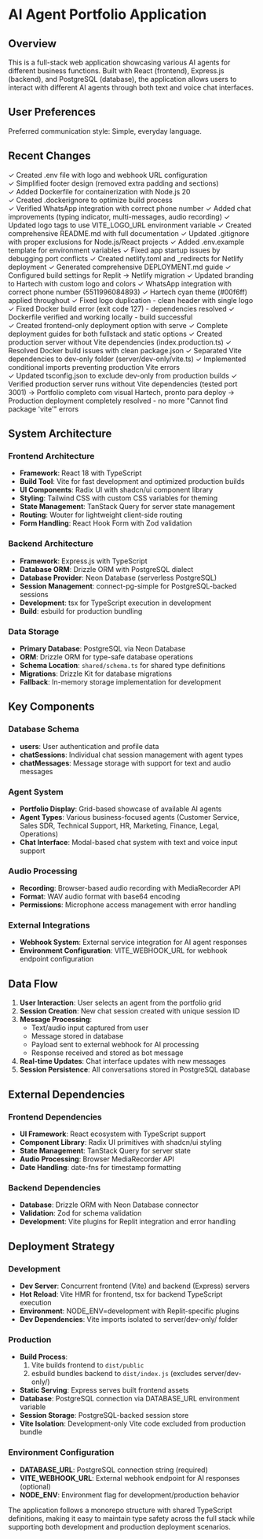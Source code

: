 # AI Agent Portfolio Application

## Overview

This is a full-stack web application showcasing various AI agents for different business functions. Built with React (frontend), Express.js (backend), and PostgreSQL (database), the application allows users to interact with different AI agents through both text and voice chat interfaces.

## User Preferences

Preferred communication style: Simple, everyday language.

## Recent Changes

✓ Created .env file with logo and webhook URL configuration  
✓ Simplified footer design (removed extra padding and sections)  
✓ Added Dockerfile for containerization with Node.js 20  
✓ Created .dockerignore to optimize build process  
✓ Verified WhatsApp integration with correct phone number
✓ Added chat improvements (typing indicator, multi-messages, audio recording)
✓ Updated logo tags to use VITE_LOGO_URL environment variable
✓ Created comprehensive README.md with full documentation
✓ Updated .gitignore with proper exclusions for Node.js/React projects
✓ Added .env.example template for environment variables
✓ Fixed app startup issues by debugging port conflicts
✓ Created netlify.toml and _redirects for Netlify deployment
✓ Generated comprehensive DEPLOYMENT.md guide
✓ Configured build settings for Replit → Netlify migration
✓ Updated branding to Hartech with custom logo and colors
✓ WhatsApp integration with correct phone number (5511996084893)
✓ Hartech cyan theme (#00f6ff) applied throughout
✓ Fixed logo duplication - clean header with single logo
✓ Fixed Docker build error (exit code 127) - dependencies resolved
✓ Dockerfile verified and working locally - build successful  
✓ Created frontend-only deployment option with serve
✓ Complete deployment guides for both fullstack and static options
✓ Created production server without Vite dependencies (index.production.ts)
✓ Resolved Docker build issues with clean package.json
✓ Separated Vite dependencies to dev-only folder (server/dev-only/vite.ts)
✓ Implemented conditional imports preventing production Vite errors  
✓ Updated tsconfig.json to exclude dev-only from production builds
✓ Verified production server runs without Vite dependencies (tested port 3001)
→ Portfolio completo com visual Hartech, pronto para deploy
→ Production deployment completely resolved - no more "Cannot find package 'vite'" errors

## System Architecture

### Frontend Architecture
- **Framework**: React 18 with TypeScript
- **Build Tool**: Vite for fast development and optimized production builds
- **UI Components**: Radix UI with shadcn/ui component library
- **Styling**: Tailwind CSS with custom CSS variables for theming
- **State Management**: TanStack Query for server state management
- **Routing**: Wouter for lightweight client-side routing
- **Form Handling**: React Hook Form with Zod validation

### Backend Architecture
- **Framework**: Express.js with TypeScript
- **Database ORM**: Drizzle ORM with PostgreSQL dialect
- **Database Provider**: Neon Database (serverless PostgreSQL)
- **Session Management**: connect-pg-simple for PostgreSQL-backed sessions
- **Development**: tsx for TypeScript execution in development
- **Build**: esbuild for production bundling

### Data Storage
- **Primary Database**: PostgreSQL via Neon Database
- **ORM**: Drizzle ORM for type-safe database operations
- **Schema Location**: `shared/schema.ts` for shared type definitions
- **Migrations**: Drizzle Kit for database migrations
- **Fallback**: In-memory storage implementation for development

## Key Components

### Database Schema
- **users**: User authentication and profile data
- **chatSessions**: Individual chat session management with agent types
- **chatMessages**: Message storage with support for text and audio messages

### Agent System
- **Portfolio Display**: Grid-based showcase of available AI agents
- **Agent Types**: Various business-focused agents (Customer Service, Sales SDR, Technical Support, HR, Marketing, Finance, Legal, Operations)
- **Chat Interface**: Modal-based chat system with text and voice input support

### Audio Processing
- **Recording**: Browser-based audio recording with MediaRecorder API
- **Format**: WAV audio format with base64 encoding
- **Permissions**: Microphone access management with error handling

### External Integrations
- **Webhook System**: External service integration for AI agent responses
- **Environment Configuration**: VITE_WEBHOOK_URL for webhook endpoint configuration

## Data Flow

1. **User Interaction**: User selects an agent from the portfolio grid
2. **Session Creation**: New chat session created with unique session ID
3. **Message Processing**: 
   - Text/audio input captured from user
   - Message stored in database
   - Payload sent to external webhook for AI processing
   - Response received and stored as bot message
4. **Real-time Updates**: Chat interface updates with new messages
5. **Session Persistence**: All conversations stored in PostgreSQL database

## External Dependencies

### Frontend Dependencies
- **UI Framework**: React ecosystem with TypeScript support
- **Component Library**: Radix UI primitives with shadcn/ui styling
- **State Management**: TanStack Query for server state
- **Audio Processing**: Browser MediaRecorder API
- **Date Handling**: date-fns for timestamp formatting

### Backend Dependencies
- **Database**: Drizzle ORM with Neon Database connector
- **Validation**: Zod for schema validation
- **Development**: Vite plugins for Replit integration and error handling

## Deployment Strategy

### Development
- **Dev Server**: Concurrent frontend (Vite) and backend (Express) servers
- **Hot Reload**: Vite HMR for frontend, tsx for backend TypeScript execution
- **Environment**: NODE_ENV=development with Replit-specific plugins
- **Dev Dependencies**: Vite imports isolated to server/dev-only/ folder

### Production
- **Build Process**: 
  1. Vite builds frontend to `dist/public`
  2. esbuild bundles backend to `dist/index.js` (excludes server/dev-only/)
- **Static Serving**: Express serves built frontend assets
- **Database**: PostgreSQL connection via DATABASE_URL environment variable
- **Session Storage**: PostgreSQL-backed session store
- **Vite Isolation**: Development-only Vite code excluded from production bundle

### Environment Configuration
- **DATABASE_URL**: PostgreSQL connection string (required)
- **VITE_WEBHOOK_URL**: External webhook endpoint for AI responses (optional)
- **NODE_ENV**: Environment flag for development/production behavior

The application follows a monorepo structure with shared TypeScript definitions, making it easy to maintain type safety across the full stack while supporting both development and production deployment scenarios.